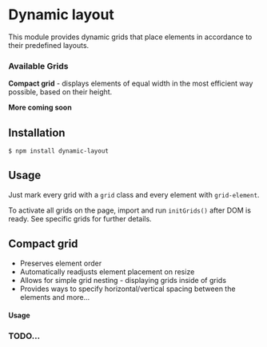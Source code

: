 # Dynamic layout

This module provides dynamic grids that place elements in accordance to their predefined layouts.

### Available Grids
**Compact grid** - displays elements of equal width in the most efficient way possible,
based on their height.

**More coming soon**

## Installation
```
$ npm install dynamic-layout
```

## Usage
Just mark every grid with a `grid` class and every element with `grid-element`.

To activate all grids on the page, import and run `initGrids()` after DOM is ready. 
 See specific grids for further details.


## Compact grid

* Preserves element order
* Automatically readjusts element placement on resize
* Allows for simple grid nesting - displaying grids inside of grids
* Provides ways to specify horizontal/vertical spacing between the elements and more...

#### Usage

### TODO...
